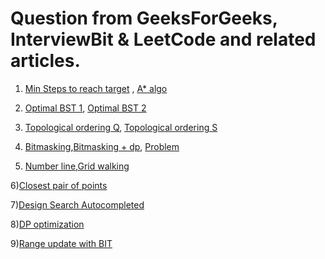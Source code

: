 # Question from GeeksForGeeks, InterviewBit & LeetCode and related articles.

1) [Min Steps to reach target](https://www.geeksforgeeks.org/minimum-steps-reach-target-knight-set-2/) , [A* algo](https://www.youtube.com/watch?v=Hpm_JUYOYsc)

2) [Optimal BST 1](https://www.geeksforgeeks.org/optimal-binary-search-tree-dp-24), [Optimal BST 2](https://www.youtube.com/watch?v=PjcBOfqQlNo&t=44s)

3) [Topological ordering Q](https://www.hackerrank.com/topics/topological-sorting), [Topological ordering S](https://www.youtube.com/watch?v=ddTC4Zovtbc&t=143s)

4) [Bitmasking](https://www.youtube.com/watch?v=bjucBkxrMBs),[Bitmasking + dp](https://codeforces.com/blog/entry/45223), [Problem](https://www.hackerrank.com/contests/countercode/challenges/subset)

5) [Number line](https://www.careercup.com/question?id=6229105402970112),[Grid walking](https://www.hackerrank.com/challenges/grid-walking/problem)

6)[Closest pair of points](https://www.youtube.com/watch?v=0W_m46Q4qMc)

7)[Design Search Autocompleted](https://leetcode.com/problems/design-search-autocomplete-system/)

8)[DP optimization](https://codeforces.com/blog/entry/8219)

9)[Range update with BIT](https://kartikkukreja.wordpress.com/2013/12/02/range-updates-with-bit-fenwick-tree/)
